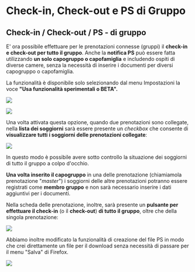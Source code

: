 
# Check-in, Check-out e PS di Gruppo  
  
## Check-in / Check-out / PS - di gruppo
  
E' ora possibile effettuare per le prenotazioni connesse (gruppi) il  **check-in e check-out per tutto il gruppo**. Anche la  **notifica PS**  può essere fatta utilizzando  **un solo capogruppo o capofamiglia**  e includendo ospiti di diverse camere, senza la necessità di inserire i documenti per diversi capogruppo o capofamiglia.  
  
La funzionalità è disponibile solo selezionando dal menu Impostazioni la voce **"Usa funzionalità sperimentali o BETA".**  
  
  ![](https://quovai.github.io/images/gruppi-001.png)
  
   ![](https://quovai.github.io/images/gruppi-002.png)
    
Una volta attivata questa opzione, quando due prenotazioni sono collegate, nella  **lista dei soggiorni**  sarà essere presente un  _checkbox_  che consente di  **visualizzare tutti i soggiorni delle prenotazioni collegate**:  
    
![](https://quovai.github.io/images/gruppi-002.png)

In questo modo è possibile avere sotto controllo la situazione dei soggiorni di tutto il gruppo a colpo d'occhio.  
  
**Una volta inserito il capogruppo**  in una delle prenotazione (chiamiamola prenotazione "_master_") i soggiorni delle altre prenotazioni potranno essere registrati come  **membro gruppo**  e non sarà necessario inserire i dati aggiuntivi per i documenti.  
  
Nella scheda delle prenotazione, inoltre, sarà presente un  **pulsante per effettuare il check-in**  (o il  **check-out**)  **di tutto il gruppo**, oltre che della singola prenotazione:  
    
![](https://quovai.github.io/images/gruppi-004.png)

Abbiamo inoltre modificato la funzionalità di creazione del file PS in modo che crei direttamente un file per il download senza necessità di passare per il menu "Salva" di Firefox.  
  
![](https://quovai.github.io/images/gruppi-005.png)
 
  

